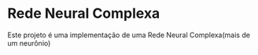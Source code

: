 # Rede Neural Complexa
Este projeto é uma implementação de uma Rede Neural Complexa(mais de um neurônio)
